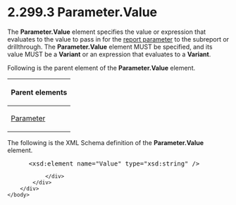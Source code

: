 <html dir="LTR" xmlns:mshelp="http://msdn.microsoft.com/mshelp" xmlns:ddue="http://ddue.schemas.microsoft.com/authoring/2003/5" xmlns:xlink="http://www.w3.org/1999/xlink" xmlns:tool="http://www.microsoft.com/tooltip">
    <head>
        <meta http-equiv="Content-Type" content="text/html; CHARSET=utf-8"></meta>
        <meta name="save" content="history"></meta>
        <title>2.299.3 Parameter.Value</title>
        <xml>
            <mshelp:toctitle title="2.299.3 Parameter.Value"></mshelp:toctitle>
            <mshelp:rltitle title="[MS-RDL]: Parameter.Value"></mshelp:rltitle>
            <mshelp:keyword index="A" term="7428295a-d725-46e3-8e91-aba29c524cd5"></mshelp:keyword>
            <mshelp:attr name="DCSext.ContentType" value="open specification"></mshelp:attr>
            <mshelp:attr name="AssetID" value="7428295a-d725-46e3-8e91-aba29c524cd5"></mshelp:attr>
            <mshelp:attr name="TopicType" value="kbRef"></mshelp:attr>
            <mshelp:attr name="DCSext.Title" value="[MS-RDL]: Parameter.Value" />
        </xml>
    </head>
    <body>
        <div id="header">
            <h1 class="heading">2.299.3 Parameter.Value</h1>
        </div>
        <div id="mainSection">
            <div id="mainBody">
                <div id="allHistory" class="saveHistory"></div>
                <div id="sectionSection0" class="section" name="collapseableSection">
                    

<p>The <b>Parameter.Value</b> element specifies the value or
expression that evaluates to the value to pass in for the <a href="b2482b3f-74ab-4ca8-a9e5-c07955011743.md#gt_283f53be-0e83-4476-b3d3-8cc31468e6ef">report parameter</a> to the
subreport or drillthrough. The <b>Parameter.Value</b> element MUST be
specified, and its value MUST be a <b>Variant</b> or an expression that
evaluates to a <b>Variant</b>. </p>

<p>Following is the parent element of the <b>Parameter.Value</b>
element.</p>

<table>
 <thead>
  <tr>
   <th>
   <p>Parent elements</p>
   </th>
  </tr>
 </thead>
 <tr>
  <td>
  <p><a href="bc41bd5d-b10d-4ac3-ae17-40517c8449f0.md">Parameter</a></p>
  </td>
 </tr>
</table>

<p>The following is the XML Schema definition of the <b>Parameter.Value</b>
element.</p>

<dl>
<dd>
<div><pre> &lt;xsd:element name=&quot;Value&quot; type=&quot;xsd:string&quot; /&gt;
</pre></div>
</dd></dl>


                </div>
            </div>
        </div>
    </body>
</html>